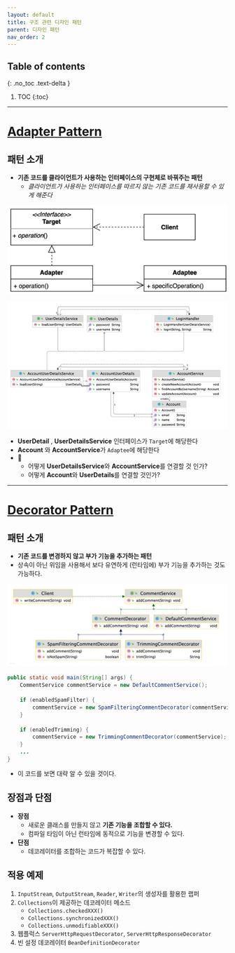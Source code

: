 ```yaml
---
layout: default
title: 구조 관련 디자인 패턴
parent: 디자인 패턴
nav_order: 2
---
```

## Table of contents
{: .no_toc .text-delta }

1. TOC
{:toc}
---

# **[Adapter Pattern](https://github.com/jdalma/design-patterns/tree/master/src/main/java/me/whiteship/designpatterns/_02_structural_patterns/_06_adapter)**

## 패턴 소개
- **기존 코드를 클라이언트가 사용하는 인터페이스의 구현체로 바꿔주는 패턴**
  - *클라이언트가 사용하는 인터페이스를 따르지 않는 기존 코드를 재사용할 수 있게 해준다*

![](../../assets/images/design-patterns/structureRelated/adapterDiagram.png)

![](../../assets/images/design-patterns/structureRelated/adapter1.png)

- **UserDetail** , **UserDetailsService** 인터페이스가 `Target`에 해당한다
- **Account** 와 **AccountService**가 `Adaptee`에 해당한다
- 📌
  - 어떻게 **UserDetailsService**와 **AccountService**를 연결할 것 인가?
  - 어떻게 **Account**와 **UserDetails**를 연결할 것인가?


***

# **[Decorator Pattern](https://github.com/jdalma/design-patterns/commit/9537c45bc4b9c53e0f9af0d4bd48c7503998fc2d)**

## 패턴 소개

- **기존 코드를 변경하지 않고 부가 기능을 추가하는 패턴**
- 상속이 아닌 위임을 사용해서 보다 유연하게 (런타임에) 부가 기능을 추가하는 것도 가능하다.

![](../../assets/images/design-patterns/structureRelated/decorator.png)

```java
public static void main(String[] args) {
    CommentService commentService = new DefaultCommentService();

    if (enabledSpamFilter) {
        commentService = new SpamFilteringCommentDecorator(commentService);
    }

    if (enabledTrimming) {
        commentService = new TrimmingCommentDecorator(commentService);
    }
    ...
}
```
- 이 코드를 보면 대략 알 수 있을 것이다.

## 장점과 단점

- **장점**
  - 새로운 클래스를 만들지 않고 **기존 기능을 조합할 수 있다.**
  - 컴파일 타임이 아닌 런타임에 동적으로 기능을 변경할 수 있다.
- **단점**
  - 데코레이터를 조합하는 코드가 복잡할 수 있다.

## 적용 예제

1. `InputStream`, `OutputStream`, `Reader`, `Writer`의 생성자를 활용한 랩퍼
2. `Collections`이 제공하는 데코레이터 메소드
   - `Collections.checkedXXX()`
   - `Collections.synchronizedXXX()`
   - `Collections.unmodifiableXXX()`
3. 웹플럭스 `ServerHttpRequestDecorator`, `ServerHttpResponseDecorator`
4. 빈 설정 데코레이터 `BeanDefinitionDecorator`